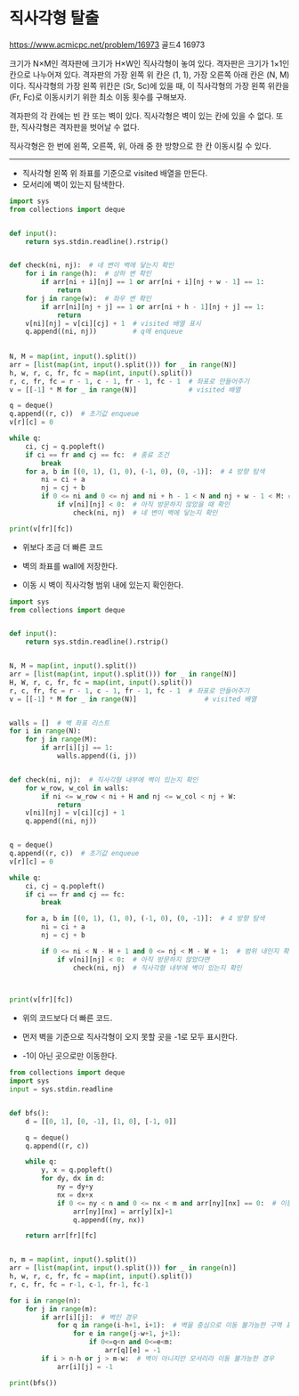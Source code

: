 # 직사각형 탈출
https://www.acmicpc.net/problem/16973
골드4 16973

크기가 N×M인 격자판에 크기가 H×W인 직사각형이 놓여 있다. 격자판은 크기가 1×1인 칸으로 나누어져 있다. 격자판의 가장 왼쪽 위 칸은 (1, 1), 가장 오른쪽 아래 칸은 (N, M)이다. 직사각형의 가장 왼쪽 위칸은 (Sr, Sc)에 있을 때, 이 직사각형의 가장 왼쪽 위칸을 (Fr, Fc)로 이동시키기 위한 최소 이동 횟수를 구해보자.

격자판의 각 칸에는 빈 칸 또는 벽이 있다. 직사각형은 벽이 있는 칸에 있을 수 없다. 또한, 직사각형은 격자판을 벗어날 수 없다.

직사각형은 한 번에 왼쪽, 오른쪽, 위, 아래 중 한 방향으로 한 칸 이동시킬 수 있다.



---

* 직사각형 왼쪽 위 좌표를 기준으로 visited 배열을 만든다.
* 모서리에 벽이 있는지 탐색한다.

```python
import sys
from collections import deque


def input():
    return sys.stdin.readline().rstrip()


def check(ni, nj):  # 네 변이 벽에 닿는지 확인
    for i in range(h):  # 상하 변 확인
        if arr[ni + i][nj] == 1 or arr[ni + i][nj + w - 1] == 1:
            return
    for j in range(w):  # 좌우 변 확인
        if arr[ni][nj + j] == 1 or arr[ni + h - 1][nj + j] == 1:
            return
    v[ni][nj] = v[ci][cj] + 1  # visited 배열 표시
    q.append((ni, nj))         # q에 enqueue
    
    
N, M = map(int, input().split())
arr = [list(map(int, input().split())) for _ in range(N)]
h, w, r, c, fr, fc = map(int, input().split())
r, c, fr, fc = r - 1, c - 1, fr - 1, fc - 1  # 좌표로 만들어주기
v = [[-1] * M for _ in range(N)]             # visited 배열

q = deque()
q.append((r, c))  # 초기값 enqueue
v[r][c] = 0

while q:
    ci, cj = q.popleft()
    if ci == fr and cj == fc:  # 종료 조건
        break
    for a, b in [(0, 1), (1, 0), (-1, 0), (0, -1)]:  # 4 방향 탐색
        ni = ci + a
        nj = cj + b
        if 0 <= ni and 0 <= nj and ni + h - 1 < N and nj + w - 1 < M: # 직사각형이 범위 내에 있고
            if v[ni][nj] < 0:  # 아직 방문하지 않았을 때 확인
                check(ni, nj)  # 네 변이 벽에 닿는지 확인

print(v[fr][fc])

```
* 위보다 조금 더 빠른 코드

* 벽의 좌표를 wall에 저장한다.
* 이동 시 벽이 직사각형 범위 내에 있는지 확인한다.

```python
import sys
from collections import deque


def input():
    return sys.stdin.readline().rstrip()


N, M = map(int, input().split())
arr = [list(map(int, input().split())) for _ in range(N)]
H, W, r, c, fr, fc = map(int, input().split())
r, c, fr, fc = r - 1, c - 1, fr - 1, fc - 1  # 좌표로 만들어주기
v = [[-1] * M for _ in range(N)]                 # visited 배열


walls = []  # 벽 좌표 리스트
for i in range(N):
    for j in range(M):
        if arr[i][j] == 1:
            walls.append((i, j))


def check(ni, nj):  # 직사각형 내부에 벽이 있는지 확인
    for w_row, w_col in walls:
        if ni <= w_row < ni + H and nj <= w_col < nj + W:
            return
    v[ni][nj] = v[ci][cj] + 1
    q.append((ni, nj))


q = deque()
q.append((r, c))  # 초기값 enqueue
v[r][c] = 0

while q:
    ci, cj = q.popleft()
    if ci == fr and cj == fc:
        break

    for a, b in [(0, 1), (1, 0), (-1, 0), (0, -1)]:  # 4 방향 탐색
        ni = ci + a
        nj = cj + b

        if 0 <= ni < N - H + 1 and 0 <= nj < M - W + 1:  # 범위 내인지 확인
            if v[ni][nj] < 0:  # 아직 방문하지 않았다면
                check(ni, nj)  # 직사각형 내부에 벽이 있는지 확인
                    


print(v[fr][fc])
```

* 위의 코드보다 더 빠른 코드.

* 먼저 벽을 기준으로 직사각형이 오지 못할 곳을 -1로 모두 표시한다.
* -1이 아닌 곳으로만 이동한다.

```python
from collections import deque
import sys
input = sys.stdin.readline


def bfs():
    d = [[0, 1], [0, -1], [1, 0], [-1, 0]]

    q = deque()
    q.append((r, c))

    while q:
        y, x = q.popleft()
        for dy, dx in d:
            ny = dy+y
            nx = dx+x
            if 0 <= ny < n and 0 <= nx < m and arr[ny][nx] == 0:  # 이동가능한 구역이면 이동
                arr[ny][nx] = arr[y][x]+1
                q.append((ny, nx))

    return arr[fr][fc]


n, m = map(int, input().split())
arr = [list(map(int, input().split())) for _ in range(n)]
h, w, r, c, fr, fc = map(int, input().split())
r, c, fr, fc = r-1, c-1, fr-1, fc-1

for i in range(n):
    for j in range(m):
        if arr[i][j]:  # 벽인 경우
            for q in range(i-h+1, i+1):  # 벽을 중심으로 이동 불가능한 구역 표시
                for e in range(j-w+1, j+1):
                    if 0<=q<n and 0<=e<m:
                        arr[q][e] = -1
        if i > n-h or j > m-w:  # 벽이 아니지만 모서리라 이동 불가능한 경우
            arr[i][j] = -1

print(bfs())
```
